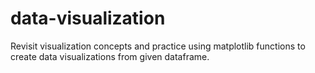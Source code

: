 # data-visualization
Revisit visualization concepts and practice using matplotlib functions to create data visualizations from given dataframe.

